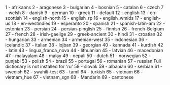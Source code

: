 1 - afrikaans
2 - aragonese
3 - bulgarian
4 - bosnian
5 - catalan
6 - czech
7 - welsh
8 - danish
9 - german
10 - greek
11 - default
12 - english
13 - en-scottish
14 - english-north
15 - english_rp
16 - english_wmids
17 - english-us
18 - en-westindies
19 - esperanto
20 - spanish
21 - spanish-latin-am
22 - estonian
23 - persian
24 - persian-pinglish
25 - finnish
26 - french-Belgium
27 - french
28 - irish-gaeilge
29 - greek-ancient
30 - hindi
31 - croatian
32 - hungarian
33 - armenian
34 - armenian-west
35 - indonesian
36 - icelandic
37 - italian
38 - lojban
39 - georgian
40 - kannada
41 - kurdish
42 - latin
43 - lingua_franca_nova
44 - lithuanian
45 - latvian
46 - macedonian
47 - malayalam
48 - malay
49 - nepali
50 - dutch
51 - norwegian
52 - punjabi
53 - polish
54 - brazil
55 - portugal
56 - romanian
57 - russian
Full dictionary is not installed for 'ru'
58 - slovak
59 - albanian
60 - serbian
61 - swedish
62 - swahili-test
63 - tamil
64 - turkish
65 - vietnam
66 - vietnam_hue
67 - vietnam_sgn
68 - Mandarin
69 - cantonese